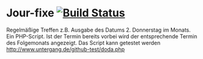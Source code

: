 # Jour-fixe [![Build Status](https://travis-ci.org/dewomser/joure-fixe.svg?branch=master)](https://travis-ci.org/dewomser/joure-fixe)
Regelmäßige Treffen z.B. Ausgabe des Datums 2. Donnerstag im Monats.
Ein PHP-Script.
Ist der Termin bereits vorbei wird der entsprechende Termin des Folgemonats angezeigt.
Das Script kann getestet werden http://www.untergang.de/github-test/doda.php
